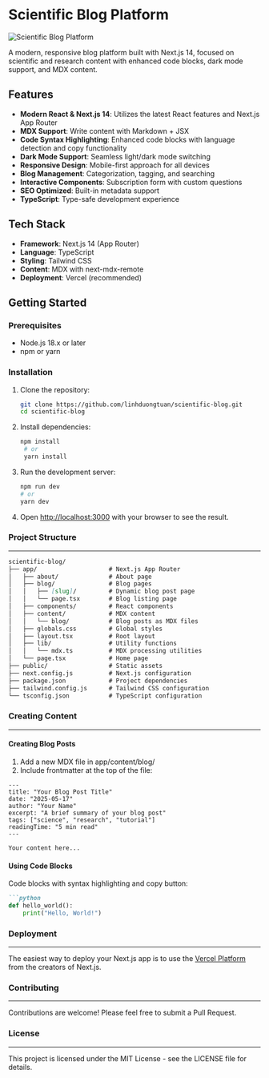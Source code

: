 # Scientific Blog Platform

![Scientific Blog Platform](public/images/scientific-blog-banner.png)

A modern, responsive blog platform built with Next.js 14, focused on scientific and research content with enhanced code blocks, dark mode support, and MDX content.

## Features

- **Modern React & Next.js 14**: Utilizes the latest React features and Next.js App Router
- **MDX Support**: Write content with Markdown + JSX
- **Code Syntax Highlighting**: Enhanced code blocks with language detection and copy functionality
- **Dark Mode Support**: Seamless light/dark mode switching
- **Responsive Design**: Mobile-first approach for all devices
- **Blog Management**: Categorization, tagging, and searching
- **Interactive Components**: Subscription form with custom questions
- **SEO Optimized**: Built-in metadata support
- **TypeScript**: Type-safe development experience

## Tech Stack

- **Framework**: Next.js 14 (App Router)
- **Language**: TypeScript
- **Styling**: Tailwind CSS
- **Content**: MDX with next-mdx-remote
- **Deployment**: Vercel (recommended)

## Getting Started

### Prerequisites

- Node.js 18.x or later
- npm or yarn

### Installation

1. Clone the repository:
   ```bash
   git clone https://github.com/linhduongtuan/scientific-blog.git
   cd scientific-blog
   ```

2. Install dependencies:
   ```bash
   npm install
    # or
    yarn install
    ```
3. Run the development server:
   ```bash
   npm run dev
   # or
   yarn dev
   ```
4. Open [http://localhost:3000](http://localhost:3000) with your browser to see the result.   

### Project Structure
---
```markdown
scientific-blog/
├── app/                    # Next.js App Router
│   ├── about/              # About page
│   ├── blog/               # Blog pages
│   │   ├── [slug]/         # Dynamic blog post page
│   │   └── page.tsx        # Blog listing page
│   ├── components/         # React components
│   ├── content/            # MDX content
│   │   └── blog/           # Blog posts as MDX files
│   ├── globals.css         # Global styles
│   ├── layout.tsx          # Root layout
│   ├── lib/                # Utility functions
│   │   └── mdx.ts          # MDX processing utilities
│   └── page.tsx            # Home page
├── public/                 # Static assets
├── next.config.js          # Next.js configuration
├── package.json            # Project dependencies
├── tailwind.config.js      # Tailwind CSS configuration
└── tsconfig.json           # TypeScript configuration
```

### Creating Content
---
#### Creating Blog Posts

1. Add a new MDX file in app/content/blog/
2. Include frontmatter at the top of the file:

```MDX
---
title: "Your Blog Post Title"
date: "2025-05-17"
author: "Your Name"
excerpt: "A brief summary of your blog post"
tags: ["science", "research", "tutorial"]
readingTime: "5 min read"
---

Your content here...
```

#### Using Code Blocks
Code blocks with syntax highlighting and copy button:

```md
```python
def hello_world():
    print("Hello, World!")
```

### Deployment
---
The easiest way to deploy your Next.js app is to use the [Vercel Platform](https://vercel.com/new) from the creators of Next.js.

### Contributing
---
Contributions are welcome! Please feel free to submit a Pull Request.

### License
---
This project is licensed under the MIT License - see the LICENSE file for details.